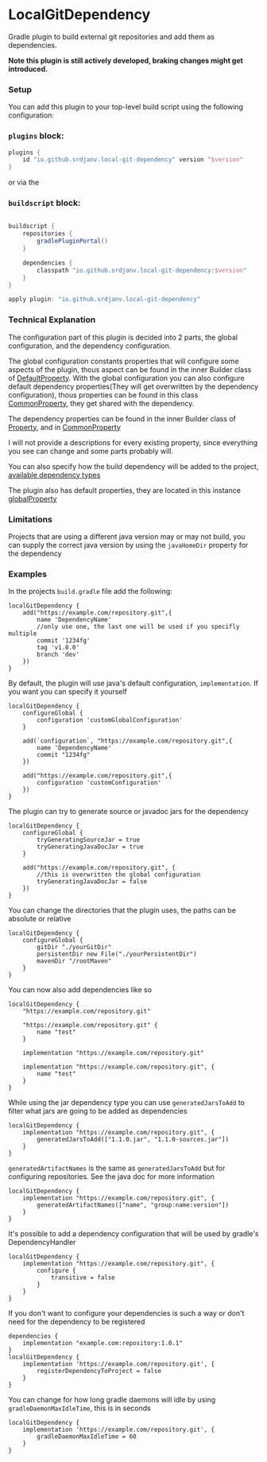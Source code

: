 LocalGitDependency
=====================

Gradle plugin to build external git repositories and add them as dependencies.

**Note this plugin is still actively developed, braking changes might get introduced.**

### Setup ###

You can add this plugin to your top-level build script using the following configuration:

### `plugins` block:

```groovy
plugins {
    id "io.github.srdjanv.local-git-dependency" version "$version"
}
```

or via the

### `buildscript` block:

```groovy

buildscript {
    repositories {
        gradlePluginPortal()
    }

    dependencies {
        classpath "io.github.srdjanv.local-git-dependency:$version"
    }
}

apply plugin: "io.github.srdjanv.local-git-dependency"
```

### Technical Explanation  ###

The configuration part of this plugin is decided into 2 parts, the global configuration, and the dependency
configuration.

The global configuration constants properties that will configure some aspects of the plugin, thous aspect can be found
in the inner Builder class
of [DefaultProperty](https://github.com/Srdjan-V/LocalGitDependency/blob/master/src/main/java/io/github/srdjanv/localgitdependency/property/DefaultProperty.java).
With the global configuration you can also configure default dependency properties(They will get overwritten by the dependency configuration),
thous properties can be found in this
class [CommonProperty](https://github.com/Srdjan-V/LocalGitDependency/blob/master/src/main/java/io/github/srdjanv/localgitdependency/property/CommonPropertyBuilder.java),
they get shared with the dependency.

The dependency properties can be found in the inner Builder class
of [Property](https://github.com/Srdjan-V/LocalGitDependency/blob/master/src/main/java/io/github/srdjanv/localgitdependency/property/Property.java#L28), and in
[CommonProperty](https://github.com/Srdjan-V/LocalGitDependency/blob/master/src/main/java/io/github/srdjanv/localgitdependency/property/CommonPropertyBuilder.java)

I will not provide a descriptions for every existing property,
since everything you see can change and some parts probably will.

You can also specify how the build dependency will be added to the
project, [available dependency types](https://github.com/Srdjan-V/LocalGitDependency/blob/master/src/main/java/io/github/srdjanv/localgitdependency/depenency/Dependency.java#L137)

The plugin also has default properties, they are located in this
instance [globalProperty](https://github.com/Srdjan-V/LocalGitDependency/blob/master/src/main/java/io/github/srdjanv/localgitdependency/property/PropertyManager.java)

### Limitations  ###

Projects that are using a different java version may or may not build,
you can supply the correct java version by using the `javaHomeDir` property for the dependency

### Examples  ###

In the projects `build.gradle` file add the following:

```
localGitDependency {
    add("https://example.com/repository.git",{
        name 'DependencyName'
        //only use one, the last one will be used if you specifly multiple 
        commit '1234fg'
        tag 'v1.0.0'
        branch 'dev'
    })
}
```

By default, the plugin will use java's default configuration, `implementation`. If you want you can specify it yourself

```
localGitDependency {
    configureGlobal {
        configuration 'customGlobalConfiguration'
    }
    
    add(`configuration`, "https://example.com/repository.git",{
        name 'DependencyName'
        commit "1234fg"
    })
    
    add("https://example.com/repository.git",{
        configuration 'customConfiguration'
    })
}
```

The plugin can try to generate source or javadoc jars for the dependency

```
localGitDependency {
    configureGlobal {
        tryGeneratingSourceJar = true
        tryGeneratingJavaDocJar = true
    }
    
    add("https://example.com/repository.git", {
        //this is overwritten the global configuration
        tryGeneratingJavaDocJar = false
    })
}
```

You can change the directories that the plugin uses, the paths can be absolute or relative

```
localGitDependency {
    configureGlobal {
        gitDir "./yourGitDir"
        persistentDir new File("./yourPersistentDir")
        mavenDir "/rootMaven"
    }
}
```

You can now also add dependencies like so

```
localGitDependency {
    "https://example.com/repository.git"

    "https://example.com/repository.git" {
        name "test"
    }

    implementation "https://example.com/repository.git"

    implementation "https://example.com/repository.git", {
        name "test"
    }
}
```

While using the jar dependency type you can use `generatedJarsToAdd` to filter what jars are going to be added as dependencies

```
localGitDependency {
    implementation "https://example.com/repository.git", {
        generatedJarsToAdd(["1.1.0.jar", "1.1.0-sources.jar"])
    }
}
```

`generatedArtifactNames` is the same as `generatedJarsToAdd` but for configuring repositories. See the java doc for more information 

```
localGitDependency {
    implementation "https://example.com/repository.git", {
        generatedArtifactNames(["name", "group:name:version"])
    }
}
```

It's possible to add a dependency configuration that will be used by gradle's DependencyHandler 

```
localGitDependency {
    implementation "https://example.com/repository.git", {
        configure {
            transitive = false
        }
    }
}
```

If you don't want to configure your dependencies is such a way or don't need for the dependency to be registered

```
dependencies {
    implementation "example.com:repository:1.0.1"
}
localGitDependency {
    implementation 'https://example.com/repository.git', {
        registerDependencyToProject = false
    }
}
```

You can change for how long gradle daemons will idle by using `gradleDaemonMaxIdleTime`, this is in seconds

```
localGitDependency {
    implementation 'https://example.com/repository.git', {
        gradleDaemonMaxIdleTime = 60
    }
}
```
